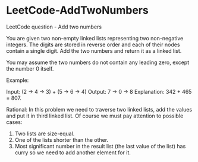 # LeetCode-AddTwoNumbers
LeetCode question - Add two numbers

You are given two non-empty linked lists representing two non-negative integers. The digits are stored in reverse order and each of their nodes contain a single digit. Add the two numbers and return it as a linked list.

You may assume the two numbers do not contain any leading zero, except the number 0 itself.

Example:

Input: (2 -> 4 -> 3) + (5 -> 6 -> 4)
Output: 7 -> 0 -> 8
Explanation: 342 + 465 = 807.

Rational:
In this problem we need to traverse two linked lists, add the values and put it in third linked list.
Of course we must pay attention to possible cases:
1. Two lists are size-equal.
2. One of the lists shorter than the other.
3. Most significant number in the result list (the last value of the list) has curry so we need to add another element for it.

